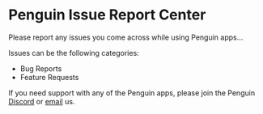 # Penguin Issue Report Center

Please report any issues you come across while using Penguin apps...

Issues can be the following categories:
- Bug Reports
- Feature Requests

If you need support with any of the Penguin apps, please join the Penguin [Discord](https://discord.gg/VFukZqq) or [email](mailto:support@getpenguin.com) us.
